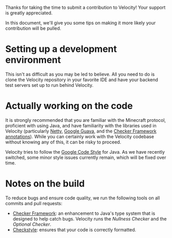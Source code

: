 Thanks for taking the time to submit a contribution to Velocity! Your support
is greatly appreciated.

In this document, we'll give you some tips on making it more likely your
contribution will be pulled.

# Setting up a development environment

This isn't as difficult as you may be led to believe. All you need to do is
clone the Velocity repository in your favorite IDE and have your backend test
servers set up to run behind Velocity.

# Actually working on the code

It is strongly recommended that you are familiar with the Minecraft protocol,
proficient with using Java, and have familiarity with the libraries used in
Velocity (particularly [Netty](https://netty.io), [Google Guava](https://github.com/google/guava),
and the [Checker Framework annotations](https://checkerframework.org/)).
While you can certainly work with the Velocity codebase without knowing any
of this, it can be risky to proceed.

Velocity tries to follow the [Google Code Style](https://google.github.io/styleguide/javaguide.html)
for Java. As we have recently switched, some minor style issues currently
remain, which will be fixed over time.

# Notes on the build

To reduce bugs and ensure code quality, we run the following tools on all commits
and pull requests:

* [Checker Framework](https://checkerframework.org/): an enhancement to Java's type
  system that is designed to help catch bugs. Velocity runs the _Nullness Checker_
  and the _Optional Checker_.
* [Checkstyle](http://checkstyle.sourceforge.net/): ensures that your code is
  correctly formatted.